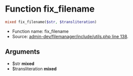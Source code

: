 Function fix_filename
===========================





```php
mixed fix_filename($str, $transliteration)
```

* Function name: fix_filename
* Source: [admin-dev/filemanager/include/utils.php line 138](https://github.com/PrestaShop/PrestaShop/blob/1.6.0.10/admin-dev/filemanager/include/utils.php#L138).

Arguments
---------

* $str **mixed**
* $transliteration **mixed**

